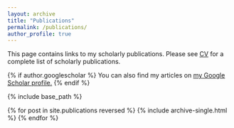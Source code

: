 ```yaml
---
layout: archive
title: "Publications"
permalink: /publications/
author_profile: true
---
```


This page contains links to my scholarly publications. Please see [CV](/CV/) for a complete list of scholarly publications. 

{% if author.googlescholar %}
  You can also find my articles on <u><a href="{{author.googlescholar}}">my Google Scholar profile</a>.</u>
{% endif %}

{% include base_path %}

{% for post in site.publications reversed %}
  {% include archive-single.html %}
{% endfor %}
